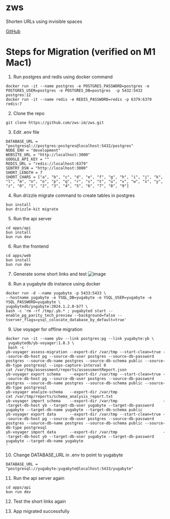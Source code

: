 # zws

Shorten URLs using invisible spaces

[GitHub](https://github.com/zws-im/zws)

# Steps for Migration (verified on M1 Mac1)

1. Run postgres and redis using docker command

```
docker run -it --name postgres -e POSTGRES_PASSWORD=postgres -e POSTGRES_USER=postgres -e POSTGRES_DB=postgres  -p 5432:5432 postgres:12
docker run -it --name redis -e REDIS_PASSWORD=redis -p 6379:6379 redis:7
```

2. Clone the repo

```
git clone https://github.com/zws-im/zws.git
```

3. Edit .env file

```
DATABASE_URL = "postgresql://postgres:postgres@localhost:5432/postgres"
NODE_ENV = "development"
WEBSITE_URL = "http://localhost:3000"
GOOGLE_API_KEY = ""
REDIS_URL = "redis://localhost:6379"
SENTRY_DSN = "http://localhost:3000"
SHORT_LENGTH = 7
SHORT_CHARS = ["a", "b", "c", "d", "e", "f", "g", "h", "i", "j", "k", "l", "m", "n", "o", "p", "q", "r", "s", "t", "u", "v", "w", "x", "y", "z", "0", "1", "2", "3", "4", "5", "6", "7", "8", "9"]
```

4. Run drizzle migrate command to create tables in postgres

```
bun install
bun drizzle-kit migrate
```

5. Run the api server

```
cd apps/api
bun install
bun run dev
```

6. Run the frontend

```
cd apps/web
bun install
bun run dev
```

7. Generate some short links and test
![image](https://github.com/user-attachments/assets/69a8151d-bd99-4f4e-b5eb-0cf6101348f1)


8. Run a yugabyte db instance using docker

```
docker run -d --name yugabyte -p 5433:5433 \
--hostname yugabyte -e YSQL_DB=yugabyte -e YSQL_USER=yugabyte -e YSQL_PASSWORD=yugabyte \
yugabytedb/yugabyte:2024.1.2.0-b77 \
bash -c 'rm -rf /tmp/.yb.* ; yugabyted start --enable_pg_parity_tech_preview --background=false --tserver_flags=ysql_colocate_database_by_default=true'
```

9. Use voyager for offline migration

```
docker run -it --name ybv --link postgres:pg --link yugabyte:yb \
 yugabytedb/yb-voyager:1.8.3 \
 bash -c '
yb-voyager assess-migration --export-dir /var/tmp --start-clean=true --source-db-host pg --source-db-user postgres --source-db-password postgres --source-db-name postgres --source-db-schema public --source-db-type postgresql --iops-capture-interval 0
cat /var/tmp/assessment/reports/assessmentReport.json
yb-voyager export schema    --export-dir /var/tmp --start-clean=true --source-db-host pg --source-db-user postgres --source-db-password postgres --source-db-name postgres --source-db-schema public --source-db-type postgresql
yb-voyager analyze-schema   --export-dir /var/tmp
cat /var/tmp/reports/schema_analysis_report.txt
yb-voyager import schema    --export-dir /var/tmp                    --target-db-host yb --target-db-user yugabyte --target-db-password yugabyte --target-db-name yugabyte --target-db-schema public
yb-voyager export data      --export-dir /var/tmp --start-clean=true --source-db-host pg --source-db-user postgres --source-db-password postgres --source-db-name postgres --source-db-schema public --source-db-type postgresql
yb-voyager import data      --export-dir /var/tmp                    --target-db-host yb --target-db-user yugabyte --target-db-password yugabyte --target-db-name yugabyte
'
```

10. Change DATABASE_URL in .env to point to yugabyte

```
DATABASE_URL = "postgresql://yugabyte:yugabyte@localhost:5433/yugabyte"
```

11. Run the api server again

```
cd apps/api
bun run dev
```

12. Test the short links again

13. App migrated successfully
